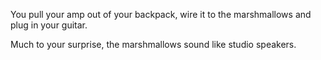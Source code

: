You pull your amp out of your backpack, wire it to the marshmallows and plug in your guitar.

Much to your surprise, the marshmallows sound like studio speakers.